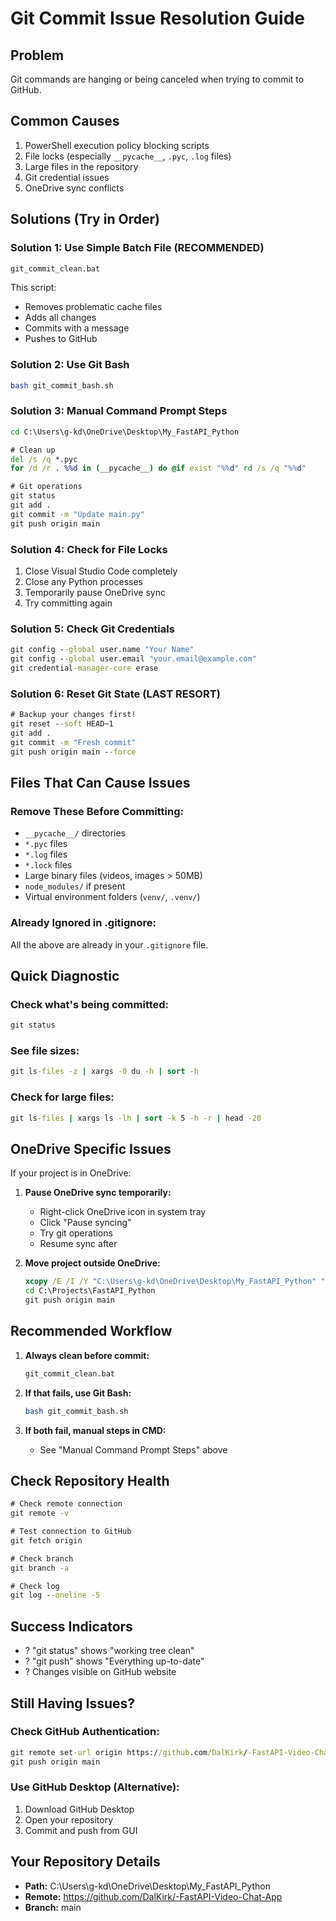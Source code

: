 # Git Commit Issue Resolution Guide

## Problem
Git commands are hanging or being canceled when trying to commit to GitHub.

## Common Causes
1. PowerShell execution policy blocking scripts
2. File locks (especially `__pycache__`, `.pyc`, `.log` files)
3. Large files in the repository
4. Git credential issues
5. OneDrive sync conflicts

## Solutions (Try in Order)

### Solution 1: Use Simple Batch File (RECOMMENDED)
```cmd
git_commit_clean.bat
```
This script:
- Removes problematic cache files
- Adds all changes
- Commits with a message
- Pushes to GitHub

### Solution 2: Use Git Bash
```bash
bash git_commit_bash.sh
```

### Solution 3: Manual Command Prompt Steps
```cmd
cd C:\Users\g-kd\OneDrive\Desktop\My_FastAPI_Python

# Clean up
del /s /q *.pyc
for /d /r . %%d in (__pycache__) do @if exist "%%d" rd /s /q "%%d"

# Git operations
git status
git add .
git commit -m "Update main.py"
git push origin main
```

### Solution 4: Check for File Locks
1. Close Visual Studio Code completely
2. Close any Python processes
3. Temporarily pause OneDrive sync
4. Try committing again

### Solution 5: Check Git Credentials
```cmd
git config --global user.name "Your Name"
git config --global user.email "your.email@example.com"
git credential-manager-core erase
```

### Solution 6: Reset Git State (LAST RESORT)
```cmd
# Backup your changes first!
git reset --soft HEAD~1
git add .
git commit -m "Fresh commit"
git push origin main --force
```

## Files That Can Cause Issues

### Remove These Before Committing:
- `__pycache__/` directories
- `*.pyc` files
- `*.log` files
- `*.lock` files
- Large binary files (videos, images > 50MB)
- `node_modules/` if present
- Virtual environment folders (`venv/`, `.venv/`)

### Already Ignored in .gitignore:
All the above are already in your `.gitignore` file.

## Quick Diagnostic

### Check what's being committed:
```cmd
git status
```

### See file sizes:
```cmd
git ls-files -z | xargs -0 du -h | sort -h
```

### Check for large files:
```cmd
git ls-files | xargs ls -lh | sort -k 5 -h -r | head -20
```

## OneDrive Specific Issues

If your project is in OneDrive:

1. **Pause OneDrive sync temporarily:**
   - Right-click OneDrive icon in system tray
   - Click "Pause syncing"
   - Try git operations
   - Resume sync after

2. **Move project outside OneDrive:**
   ```cmd
   xcopy /E /I /Y "C:\Users\g-kd\OneDrive\Desktop\My_FastAPI_Python" "C:\Projects\FastAPI_Python"
   cd C:\Projects\FastAPI_Python
   git push origin main
   ```

## Recommended Workflow

1. **Always clean before commit:**
   ```cmd
   git_commit_clean.bat
   ```

2. **If that fails, use Git Bash:**
   ```bash
   bash git_commit_bash.sh
   ```

3. **If both fail, manual steps in CMD:**
   - See "Manual Command Prompt Steps" above

## Check Repository Health
```cmd
# Check remote connection
git remote -v

# Test connection to GitHub
git fetch origin

# Check branch
git branch -a

# Check log
git log --oneline -5
```

## Success Indicators
- ? "git status" shows "working tree clean"
- ? "git push" shows "Everything up-to-date"
- ? Changes visible on GitHub website

## Still Having Issues?

### Check GitHub Authentication:
```cmd
git remote set-url origin https://github.com/DalKirk/-FastAPI-Video-Chat-App.git
git push origin main
```

### Use GitHub Desktop (Alternative):
1. Download GitHub Desktop
2. Open your repository
3. Commit and push from GUI

## Your Repository Details
- **Path:** C:\Users\g-kd\OneDrive\Desktop\My_FastAPI_Python
- **Remote:** https://github.com/DalKirk/-FastAPI-Video-Chat-App
- **Branch:** main
